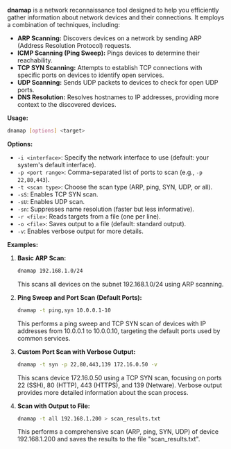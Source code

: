 **dnamap** is a network reconnaissance tool designed to help you efficiently gather information about network devices and their connections. It employs a combination of techniques, including:

- **ARP Scanning:** Discovers devices on a network by sending ARP (Address Resolution Protocol) requests.
- **ICMP Scanning (Ping Sweep):** Pings devices to determine their reachability.
- **TCP SYN Scanning:** Attempts to establish TCP connections with specific ports on devices to identify open services.
- **UDP Scanning:** Sends UDP packets to devices to check for open UDP ports.
- **DNS Resolution:** Resolves hostnames to IP addresses, providing more context to the discovered devices.

**Usage:**

```bash
dnamap [options] <target>
```

**Options:**

- `-i <interface>`: Specify the network interface to use (default: your system's default interface).
- `-p <port range>`: Comma-separated list of ports to scan (e.g., `-p 22,80,443`).
- `-t <scan type>`: Choose the scan type (ARP, ping, SYN, UDP, or all).
- `-sS`: Enables TCP SYN scan.
- `-sU`: Enables UDP scan.
- `-sn`: Suppresses name resolution (faster but less informative).
- `-r <file>`: Reads targets from a file (one per line).
- `-o <file>`: Saves output to a file (default: standard output).
- `-v`: Enables verbose output for more details.

**Examples:**

1. **Basic ARP Scan:**

   ```bash
   dnamap 192.168.1.0/24
   ```

   This scans all devices on the subnet 192.168.1.0/24 using ARP scanning.

2. **Ping Sweep and Port Scan (Default Ports):**

   ```bash
   dnamap -t ping,syn 10.0.0.1-10
   ```

   This performs a ping sweep and TCP SYN scan of devices with IP addresses from 10.0.0.1 to 10.0.0.10, targeting the default ports used by common services.

3. **Custom Port Scan with Verbose Output:**

   ```bash
   dnamap -t syn -p 22,80,443,139 172.16.0.50 -v
   ```

   This scans device 172.16.0.50 using a TCP SYN scan, focusing on ports 22 (SSH), 80 (HTTP), 443 (HTTPS), and 139 (Netware). Verbose output provides more detailed information about the scan process.

4. **Scan with Output to File:**

   ```bash
   dnamap -t all 192.168.1.200 > scan_results.txt
   ```

   This performs a comprehensive scan (ARP, ping, SYN, UDP) of device 192.168.1.200 and saves the results to the file "scan_results.txt".

